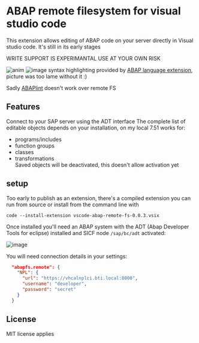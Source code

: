 # ABAP remote filesystem for visual studio code

This extension allows editing of ABAP code on your server directly in Visual studio code.
It's still in its early stages

<aside class="warning">
WRITE SUPPORT IS EXPERIMANTAL USE AT YOUR OWN RISK
</aside>

![anim](https://user-images.githubusercontent.com/2453277/47482169-ae0cc300-d82d-11e8-8d19-f55dd877c166.gif)
![image](https://user-images.githubusercontent.com/2453277/47466602-dd99dc00-d7e9-11e8-97ed-28e23dfd8f90.png)
syntax highlighting provided by [ABAP language extension](https://marketplace.visualstudio.com/items?itemName=larshp.vscode-abap), picture was too lame without it :)

Sadly [ABAPlint](https://marketplace.visualstudio.com/items?itemName=larshp.vscode-abaplint) doesn't work over remote FS

## Features

Connect to your SAP server using the ADT interface
The complete list of editable objects depends on your installation, on my local 7.51 works for:

- programs/includes
- function groups
- classes
- transformations
  <aside class="warning">
  Saved objects will be deactivated, this doesn't allow activation yet
  </aside>

## setup

Too early to publish as an extension, there's a compiled extension you can run from source or install from the command line with

`code --install-extension vscode-abap-remote-fs-0.0.3.vsix`

Once installed you'll need an ABAP system with the ADT (Abap Developer Tools for eclipse) installed and SICF node `/sap/bc/adt` activated:

![image](https://user-images.githubusercontent.com/2453277/47607084-5760de00-da13-11e8-9c51-7e04eeff4299.png)

You will need connection details in your settings:

```json
  "abapfs.remote": {
    "NPL": {
      "url": "https://vhcalnplci.bti.local:8000",
      "username": "developer",
      "password": "secret"
    }
  }
```

## License

MIT license applies
